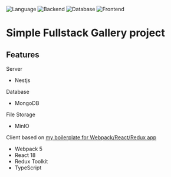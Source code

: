 ![Language](https://img.shields.io/badge/language-TypeScript-blue.svg)
![Backend](https://img.shields.io/badge/backend-Nestjs-orange.svg)
![Database](https://img.shields.io/badge/database-MongoDB-brightgreen.svg)
![Frontend](https://img.shields.io/badge/frontend-ReactJs-yellowgreen.svg)

# Simple Fullstack Gallery project

## Features
Server
- Nestjs

Database
- MongoDB

File Storage
- MinIO

Client based on [my boilerplate for Webpack/React/Redux app](https://github.com/alvytsk/webpack5-react-redux-boilerplate)
- Webpack 5
- React 18 
- Redux Toolkit
- TypeScript



